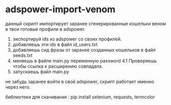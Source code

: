 # adspower-import-venom

данный скрипт импортирует заранее сгенерированные кошельки веном в твои готовые профили в adspower.

1. экспортируй ids из adspower со своих профилей.
2. добавляешь эти ids в файл id_users.txt
3. добавляешь сид фразы от заранее созданных кошельков в файл seeds.txt
4. меняешь в файле main.py переменную password
4.1 Проверяешь чтобы ссылка к расширению совпадала.
6. запускаешь файл main.py

не забудь заранее войти в свой adspower, скрипт работает именно через него. 

библиотеки для скачивания : 
pip install selenium, requests, termcolor
